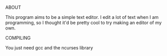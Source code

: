 ABOUT

This program aims to be a simple text editor. I edit a lot of
text when I am programming, so I thought it'd be pretty cool to
try making an editor of my own.

COMPILING

You just need gcc and the ncurses library